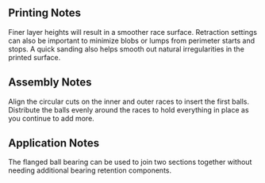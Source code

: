 ## Printing Notes
Finer layer heights will result in a smoother race surface. Retraction settings can also be important to minimize blobs or lumps from perimeter starts and stops. A quick sanding also helps smooth out natural irregularities in the printed surface.

## Assembly Notes
Align the circular cuts on the inner and outer races to insert the first balls. Distribute the balls evenly around the races to hold everything in place as you continue to add more. 

## Application Notes
The flanged ball bearing can be used to join two sections together without needing additional bearing retention components.
